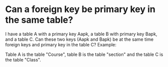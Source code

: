 
# Can a foreign key be primary key in the same table?

I have a table A with a primary key Aapk, a table B with primary key Bapk, and a table C. Can these two keys (Aapk and Bapk) be at the same time foreign keys and primary key in the table C?
Example:

Table A is the table "Course", table B is the table "section" and the table C is the table "Class".

        